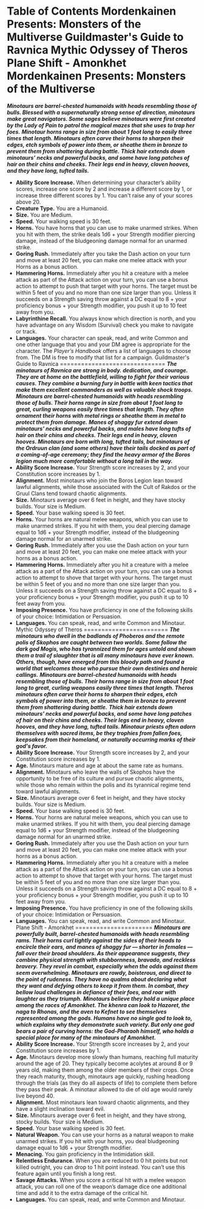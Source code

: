 Table of Contents
Mordenkainen Presents: Monsters of the Multiverse
Guildmaster's Guide to Ravnica
Mythic Odyssey of Theros
Plane Shift - Amonkhet
Mordenkainen Presents: Monsters of the Multiverse
=================================================
***Minotaurs are barrel-chested humanoids with heads resembling those of bulls. Blessed with a supernaturally strong sense of direction, minotaurs make great navigators. Some sages believe minotaurs were first created by the Lady of Pain to patrol the magical mazes that she uses to trap her foes.***
***Minotaur horns range in size from about 1 foot long to easily three times that length. Minotaurs often carve their horns to sharpen their edges, etch symbols of power into them, or sheathe them in bronze to prevent them from shattering during battle.***
***Thick hair extends down minotaurs’ necks and powerful backs, and some have long patches of hair on their chins and cheeks. Their legs end in heavy, cloven hooves, and they have long, tufted tails.***
* **Ability Score Increase.** When determining your character’s ability scores, increase one score by 2 and increase a different score by 1, or increase three different scores by 1. You can't raise any of your scores above 20.
* **Creature Type.** You are a Humanoid.
* **Size.** You are Medium.
* **Speed.** Your walking speed is 30 feet.
* **Horns.** You have horns that you can use to make unarmed strikes. When you hit with them, the strike deals 1d6 + your Strength modifier piercing damage, instead of the bludgeoning damage normal for an unarmed strike.
* **Goring Rush.** Immediately after you take the Dash action on your turn and move at least 20 feet, you can make one melee attack with your Horns as a bonus action.
* **Hammering Horns.** Immediately after you hit a creature with a melee attack as part of the Attack action on your turn, you can use a bonus action to attempt to push that target with your horns. The target must be within 5 feet of you and no more than one size larger than you. Unless it succeeds on a Strength saving throw against a DC equal to 8 + your proficiency bonus + your Strength modifier, you push it up to 10 feet away from you.
* **Labyrinthine Recall.** You always know which direction is north, and you have advantage on any Wisdom (Survival) check you make to navigate or track.
* **Languages.** Your character can speak, read, and write Common and one other language that you and your DM agree is appropriate for the character. The *Player’s Handbook* offers a list of languages to choose from. The DM is free to modify that list for a campaign.
Guildmaster's Guide to Ravnica
==============================
***The minotaurs of Ravnica are strong in body. dedication, and courage. They are at home on the battlefield, willing to fight for their various causes. They combine a burning fury in battle with keen tactics that make them excellent commanders as well as valuable shock troops.***
***Minotaurs are barrel-chested humanoids with heads resembling those of bulls. Their horns range in size from about 1 foot long to great, curling weapons easily three times that length. They often ornament their horns with metal rings or sheathe them in metal to protect them from damage.***
***Manes of shaggy fur extend down minotaurs' necks and powerful backs, and males have long tufts of hair on their chins and cheeks. Their legs end in heavy, cloven hooves. Minotaurs are born with long, tufted tails, but minotaurs of the Ordruun clan (and some others) have their tails docked as part of a coming-of-age ceremony; they find the heavy armor of the Boros legion much more comfortable without a long tail in the way.***
* **Ability Score Increase.** Your Strength score increases by 2, and your Constitution score increases by 1.
* **Alignment.** Most minotaurs who join the Boros Legion lean toward lawful alignments, while those associated with the Cult of Rakdos or the Gruul Clans tend toward chaotic alignments.
* **Size.** Minotaurs average over 6 feet in height, and they have stocky builds. Your size is Medium.
* **Speed.** Your base walking speed is 30 feet.
* **Horns.** Your horns are natural melee weapons, which you can use to make unarmed strikes. If you hit with them, you deal piercing damage equal to 1d6 + your Strength modifier, instead of the bludgeoning damage normal for an unarmed strike.
* **Goring Rush.** Immediately after you use the Dash action on your turn and move at least 20 feet, you can make one melee attack with your horns as a bonus action.
* **Hammering Horns.** Immediately after you hit a creature with a melee attack as a part of the Attack action on your turn, you can use a bonus action to attempt to shove that target with your horns. The target must be within 5 feet of you and no more than one size larger than you. Unless it succeeds on a Strength saving throw against a DC equal to 8 + your proficiency bonus + your Strength modifier, you push it up to 10 feet away from you.
* **Imposing Presence.** You have proficiency in one of the following skills of your choice: Intimidation or Persuasion.
* **Languages.** You can speak, read, and write Common and Minotaur.
Mythic Odyssey of Theros
========================
***The minotaurs who dwell in the badlands of Phoberos and the remote polis of Skophos are caught between two worlds. Some follow the dark god Mogis, who has tyrannized them for ages untold and shown them a trail of slaughter that is all many minotaurs have ever known. Others, though, have emerged from this bloody path and found a world that welcomes those who pursue their own destinies and heroic callings.***
***Minotaurs are barrel-chested humanoids with heads resembling those of bulls. Their horns range in size from about 1 foot long to great, curling weapons easily three times that length. Theros minotaurs often carve their horns to sharpen their edges, etch symbols of power into them, or sheathe them in bronze to prevent them from shattering during battle.***
***Thick hair extends down minotaurs' necks and powerful backs, and some have long patches of hair on their chins and cheeks. Their legs end in heavy, cloven hooves, and they have long, tufted tails. Minotaur priests often adorn themselves with sacred items, be they trophies from fallen foes, keepsakes from their homeland, or naturally occurring marks of their god's favor.***
* **Ability Score Increase.** Your Strength score increases by 2, and your Constitution score increases by 1.
* **Age.** Minotaurs mature and age at about the same rate as humans.
* **Alignment.** Minotaurs who leave the walls of Skophos have the opportunity to be free of its culture and pursue chaotic alignments, while those who remain within the polis and its tyrannical regime tend toward lawful alignments.
* **Size.** Minotaurs average over 6 feet in height, and they have stocky builds. Your size is Medium.
* **Speed.** Your base walking speed is 30 feet.
* **Horns.** Your horns are natural melee weapons, which you can use to make unarmed strikes. If you hit with them, you deal piercing damage equal to 1d6 + your Strength modifier, instead of the bludgeoning damage normal for an unarmed strike.
* **Goring Rush.** Immediately after you use the Dash action on your turn and move at least 20 feet, you can make one melee attack with your horns as a bonus action.
* **Hammering Horns.** Immediately after you hit a creature with a melee attack as a part of the Attack action on your turn, you can use a bonus action to attempt to shove that target with your horns. The target must be within 5 feet of you and no more than one size larger than you. Unless it succeeds on a Strength saving throw against a DC equal to 8 + your proficiency bonus + your Strength modifier, you push it up to 10 feet away from you.
* **Imposing Presence.** You have proficiency in one of the following skills of your choice: Intimidation or Persuasion.
* **Languages.** You can speak, read, and write Common and Minotaur.
Plane Shift - Amonkhet
======================
***Minotaurs are powerfully built, barrel-chested humanoids with heads resembling rams. Their horns curl tightly against the sides of their heads to encircle their ears, and manes of shaggy fur — shorter in females — fall over their broad shoulders. As their appearance suggests, they combine physical strength with stubbornness, bravado, and reckless bravery. They revel in combat, especially when the odds against them seem overwhelming.***
***Minotaurs are rowdy, boisterous, and direct to the point of rudeness. They have no qualms about declaring what they want and defying others to keep it from them. In combat, they bellow loud challenges in defiance of their foes, and roar with laughter as they triumph.***
***Minotaurs believe they hold a unique place among the races of Amonkhet. The khenra can look to Hazoret, the naga to Rhonas, and the aven to Kefnet to see themselves represented among the gods. Humans have no single god to look to, which explains why they demonstrate such variety. But only one god bears a pair of curving horns: the God-Pharaoh himself, who holds a special place for many of the minotaurs of Amonkhet.***
* **Ability Score Increase.** Your Strength score increases by 2, and your Constitution score increases by 1.
* **Age.** Minotaurs develop more slowly than humans, reaching full maturity around the age of 20. They typically become acolytes at around 8 or 9 years old, making them among the older members of their crops. Once they reach maturity, though, minotaurs age quickly, rushing headlong through the trials (as they do all aspects of life) to complete them before they pass their peak. A minotaur allowed to die of old age would rarely live beyond 40.
* **Alignment.** Most minotaurs lean toward chaotic alignments, and they have a slight inclination toward evil.
* **Size.** Minotaurs average over 6 feet in height, and they have strong, stocky builds. Your size is Medium.
* **Speed.** Your base walking speed is 30 feet.
* **Natural Weapon.** You can use your horns as a natural weapon to make unarmed strikes. If you hit with your horns, you deal bludgeoning damage equal to 1d6 + your Strength modifier.
* **Menacing.** You gain proficiency in the Intimidation skill.
* **Relentless Endurance.** When you are reduced to 0 hit points but not killed outright, you can drop to 1 hit point instead. You can’t use this feature again until you finish a long rest.
* **Savage Attacks.** When you score a critical hit with a melee weapon attack, you can roll one of the weapon’s damage dice one additional time and add it to the extra damage of the critical hit.
* **Languages.** You can speak, read, and write Common and Minotaur.